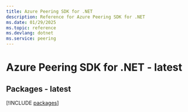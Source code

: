 ```yaml
---
title: Azure Peering SDK for .NET
description: Reference for Azure Peering SDK for .NET
ms.date: 01/29/2025
ms.topic: reference
ms.devlang: dotnet
ms.service: peering
---
```

# Azure Peering SDK for .NET - latest
## Packages - latest
[!INCLUDE [packages](peering-index.md)]